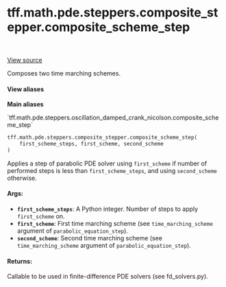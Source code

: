 <div itemscope itemtype="http://developers.google.com/ReferenceObject">
<meta itemprop="name" content="tff.math.pde.steppers.composite_stepper.composite_scheme_step" />
<meta itemprop="path" content="Stable" />
</div>

# tff.math.pde.steppers.composite_stepper.composite_scheme_step

<!-- Insert buttons and diff -->

<table class="tfo-notebook-buttons tfo-api" align="left">
</table>

<a target="_blank" href="https://github.com/google/tf-quant-finance/blob/master/tf_quant_finance/math/pde/steppers/composite_stepper.py">View source</a>



Composes two time marching schemes.

<section class="expandable">
  <h4 class="showalways">View aliases</h4>
  <p>
<b>Main aliases</b>
<p>`tff.math.pde.steppers.oscillation_damped_crank_nicolson.composite_scheme_step`</p>
</p>
</section>

```python
tff.math.pde.steppers.composite_stepper.composite_scheme_step(
    first_scheme_steps, first_scheme, second_scheme
)
```



<!-- Placeholder for "Used in" -->

Applies a step of parabolic PDE solver using `first_scheme` if number of
performed steps is less than `first_scheme_steps`, and using `second_scheme`
otherwise.

#### Args:


* <b>`first_scheme_steps`</b>: A Python integer. Number of steps to apply
  `first_scheme` on.
* <b>`first_scheme`</b>: First time marching scheme (see `time_marching_scheme`
  argument of `parabolic_equation_step`).
* <b>`second_scheme`</b>: Second time marching scheme (see `time_marching_scheme`
  argument of `parabolic_equation_step`).


#### Returns:

Callable to be used in finite-difference PDE solvers (see fd_solvers.py).
